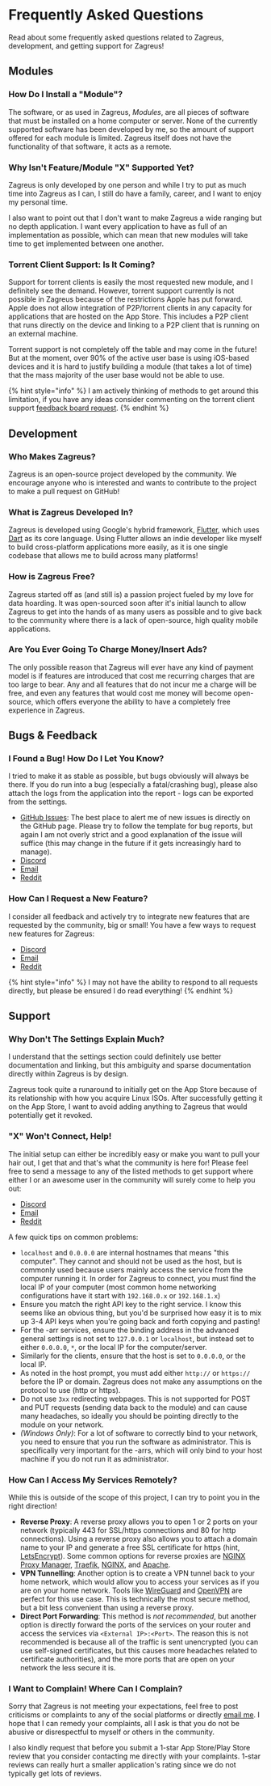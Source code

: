 # Frequently Asked Questions

Read about some frequently asked questions related to Zagreus, development, and getting support for Zagreus!

## Modules

### How Do I Install a "Module"?

The software, or as used in Zagreus, _Modules_, are all pieces of software that must be installed on a home computer or server. None of the currently supported software has been developed by me, so the amount of support offered for each module is limited. Zagreus itself does not have the functionality of that software, it acts as a remote.

### Why Isn't Feature/Module "X" Supported Yet?

Zagreus is only developed by one person and while I try to put as much time into Zagreus as I can, I still do have a family, career, and I want to enjoy my personal time.

I also want to point out that I don't want to make Zagreus a wide ranging but no depth application. I want every application to have as full of an implementation as possible, which can mean that new modules will take time to get implemented between one another.

### Torrent Client Support: Is It Coming?

Support for torrent clients is easily the most requested new module, and I definitely see the demand. However, torrent support currently is not possible in Zagreus because of the restrictions Apple has put forward. Apple does not allow integration of P2P/torrent clients in any capacity for applications that are hosted on the App Store. This includes a P2P client that runs directly on the device and linking to a P2P client that is running on an external machine.

Torrent support is not completely off the table and may come in the future! But at the moment, over 90% of the active user base is using iOS-based devices and it is hard to justify building a module (that takes a lot of time) that the mass majority of the user base would not be able to use.

{% hint style="info" %}
I am actively thinking of methods to get around this limitation, if you have any ideas consider commenting on the torrent client support [feedback board request](https://feedback.zagreus.app/b/New-Modules/p/torrent-clients-support).
{% endhint %}

## Development

### Who Makes Zagreus?

Zagreus is an open-source project developed by the community. We encourage anyone who is interested and wants to contribute to the project to make a pull request on GitHub!

### What is Zagreus Developed In?

Zagreus is developed using Google's hybrid framework, [Flutter](https://flutter.dev/), which uses [Dart](https://dart.dev/) as its core language. Using Flutter allows an indie developer like myself to build cross-platform applications more easily, as it is one single codebase that allows me to build across many platforms!

### How is Zagreus Free?

Zagreus started off as (and still is) a passion project fueled by my love for data hoarding. It was open-sourced soon after it's initial launch to allow Zagreus to get into the hands of as many users as possible and to give back to the community where there is a lack of open-source, high quality mobile applications.

### Are You Ever Going To Charge Money/Insert Ads?

The only possible reason that Zagreus will ever have any kind of payment model is if features are introduced that cost me recurring charges that are too large to bear. Any and all features that do not incur me a charge will be free, and even any features that would cost me money will become open-source, which offers everyone the ability to have a completely free experience in Zagreus.

## Bugs & Feedback

### I Found a Bug! How Do I Let You Know?

I tried to make it as stable as possible, but bugs obviously will always be there. If you do run into a bug (especially a fatal/crashing bug), please also attach the logs from the application into the report - logs can be exported from the settings.

* [GitHub Issues](https://www.zagreus.app/github): The best place to alert me of new issues is directly on the GitHub page. Please try to follow the template for bug reports, but again I am not overly strict and a good explanation of the issue will suffice (this may change in the future if it gets increasingly hard to manage).
* [Discord](https://www.zagreus.app/discord)
* [Email](https://docs.zagreus.appmailto:hello@zagreus.app/)
* [Reddit](https://www.zagreus.app/reddit)

### How Can I Request a New Feature?

I consider all feedback and actively try to integrate new features that are requested by the community, big or small! You have a few ways to request new features for Zagreus:

* [Discord](https://www.zagreus.app/discord)
* [Email](https://docs.zagreus.appmailto:hello@zagreus.app/)
* [Reddit](https://www.zagreus.app/reddit)

{% hint style="info" %}
I may not have the ability to respond to all requests directly, but please be ensured I do read everything!
{% endhint %}

## Support

### Why Don't The Settings Explain Much?

I understand that the settings section could definitely use better documentation and linking, but this ambiguity and sparse documentation directly within Zagreus is by design.

Zagreus took quite a runaround to initially get on the App Store because of its relationship with how you acquire Linux ISOs. After successfully getting it on the App Store, I want to avoid adding anything to Zagreus that would potentially get it revoked.

### "X" Won't Connect, Help!

The initial setup can either be incredibly easy or make you want to pull your hair out, I get that and that's what the community is here for! Please feel free to send a message to any of the listed methods to get support where either I or an awesome user in the community will surely come to help you out:

* [Discord](https://www.zagreus.app/discord)
* [Email](https://docs.zagreus.appmailto:hello@zagreus.app/)
* [Reddit](https://www.zagreus.app/reddit)

A few quick tips on common problems:

* `localhost` and `0.0.0.0` are internal hostnames that means "this computer". They cannot and should not be used as the host, but is commonly used because users mainly access the service from the computer running it. In order for Zagreus to connect, you must find the local IP of your computer (most common home networking configurations have it start with `192.168.0.x` or `192.168.1.x`)
* Ensure you match the right API key to the right service. I know this seems like an obvious thing, but you'd be surprised how easy it is to mix up 3-4 API keys when you're going back and forth copying and pasting!
* For the -arr services, ensure the binding address in the advanced general settings is not set to `127.0.0.1` or `localhost`, but instead set to either `0.0.0.0`, `*`, or the local IP for the computer/server.
* Similarly for the clients, ensure that the host is set to `0.0.0.0`, or the local IP.
* As noted in the host prompt, you must add either `http://` or `https://` before the IP or domain. Zagreus does not make any assumptions on the protocol to use (http or https).
* Do not use `3xx` redirecting webpages. This is not supported for POST and PUT requests (sending data back to the module) and can cause many headaches, so ideally you should be pointing directly to the module on your network.
* _(Windows Only)_: For a lot of software to correctly bind to your network, you need to ensure that you run the software as administrator. This is specifically very important for the -arrs, which will only bind to your host machine if you do not run it as administrator.

### How Can I Access My Services Remotely?

While this is outside of the scope of this project, I can try to point you in the right direction!

* **Reverse Proxy**: A reverse proxy allows you to open 1 or 2 ports on your network (typically 443 for SSL/https connections and 80 for http connections). Using a reverse proxy also allows you to attach a domain name to your IP and generate a free SSL certificate for https (hint, [LetsEncrypt](https://letsencrypt.org/)). Some common options for reverse proxies are [NGINX Proxy Manager](https://nginxproxymanager.com/), [Traefik](https://traefik.io/), [NGINX](https://nginx.org/), and [Apache](https://www.apache.org/).
* **VPN Tunnelling**: Another option is to create a VPN tunnel back to your home network, which would allow you to access your services as if you are on your home network. Tools like [WireGuard](https://www.wireguard.com/) and [OpenVPN](https://openvpn.net/) are perfect for this use case. This is technically the most secure method, but a bit less convenient than using a reverse proxy.
* **Direct Port Forwarding**: This method is _not recommended_, but another option is directly forward the ports of the services on your router and access the services via `<External IP>:<Port>`. The reason this is not recommended is because all of the traffic is sent unencrypted (you can use self-signed certificates, but this causes more headaches related to certificate authorities), and the more ports that are open on your network the less secure it is.

### I Want to Complain! Where Can I Complain?

Sorry that Zagreus is not meeting your expectations, feel free to post criticisms or complaints to any of the social platforms or directly [email me](https://docs.zagreus.appmailto:hello@zagreus.app/). I hope that I can remedy your complaints, all I ask is that you do not be abusive or disrespectful to myself or others in the community.

I also kindly request that before you submit a 1-star App Store/Play Store review that you consider contacting me directly with your complaints. 1-star reviews can really hurt a smaller application's rating since we do not typically get lots of reviews.
